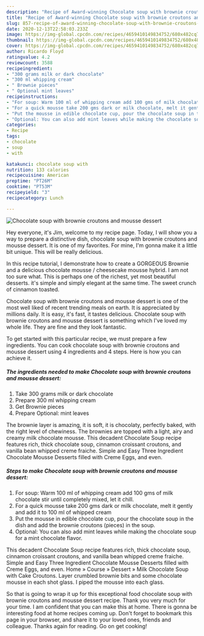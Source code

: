 ```yaml
---
description: "Recipe of Award-winning Chocolate soup with brownie croutons and mousse dessert"
title: "Recipe of Award-winning Chocolate soup with brownie croutons and mousse dessert"
slug: 857-recipe-of-award-winning-chocolate-soup-with-brownie-croutons-and-mousse-dessert
date: 2020-12-13T22:58:03.233Z
image: https://img-global.cpcdn.com/recipes/4659410149834752/680x482cq70/chocolate-soup-with-brownie-croutons-and-mousse-dessert-recipe-main-photo.jpg
thumbnail: https://img-global.cpcdn.com/recipes/4659410149834752/680x482cq70/chocolate-soup-with-brownie-croutons-and-mousse-dessert-recipe-main-photo.jpg
cover: https://img-global.cpcdn.com/recipes/4659410149834752/680x482cq70/chocolate-soup-with-brownie-croutons-and-mousse-dessert-recipe-main-photo.jpg
author: Ricardo Floyd
ratingvalue: 4.2
reviewcount: 3588
recipeingredient:
- "300 grams milk or dark chocolate"
- "300 ml whipping cream"
- " Brownie pieces"
- " Optional mint leaves"
recipeinstructions:
- "For soup: Warm 100 ml of whipping cream add 100 gms of milk chocolate stir until completely mixed, let it chill."
- "For a quick mousse take 200 gms dark or milk chocolate, melt it gently and add it to 100 ml of whipped cream"
- "Put the mousse in edible chocolate cup, pour the chocolate soup in the dish and add the brownie croutons  (pieces) in the soup."
- "Optional: You can also add mint leaves while making the chocolate soup for a mint chocolate flavor."
categories:
- Recipe
tags:
- chocolate
- soup
- with

katakunci: chocolate soup with 
nutrition: 133 calories
recipecuisine: American
preptime: "PT26M"
cooktime: "PT53M"
recipeyield: "3"
recipecategory: Lunch

---
```



![Chocolate soup with brownie croutons and mousse dessert](https://img-global.cpcdn.com/recipes/4659410149834752/680x482cq70/chocolate-soup-with-brownie-croutons-and-mousse-dessert-recipe-main-photo.jpg)

Hey everyone, it's Jim, welcome to my recipe page. Today, I will show you a way to prepare a distinctive dish, chocolate soup with brownie croutons and mousse dessert. It is one of my favorites. For mine, I'm gonna make it a little bit unique. This will be really delicious.

In this recipe tutorial, I demonstrate how to create a GORGEOUS Brownie and a delicious chocolate mousse / cheesecake mousse hybrid. I am not too sure what. This is perhaps one of the richest, yet most beautiful desserts. it&#39;s simple and simply elegant at the same time. The sweet crunch of cinnamon toasted.

Chocolate soup with brownie croutons and mousse dessert is one of the most well liked of recent trending meals on earth. It is appreciated by millions daily. It is easy, it's fast, it tastes delicious. Chocolate soup with brownie croutons and mousse dessert is something which I've loved my whole life. They are fine and they look fantastic.


To get started with this particular recipe, we must prepare a few ingredients. You can cook chocolate soup with brownie croutons and mousse dessert using 4 ingredients and 4 steps. Here is how you can achieve it.

<!--inarticleads1-->

##### The ingredients needed to make Chocolate soup with brownie croutons and mousse dessert:

1. Take 300 grams milk or dark chocolate
1. Prepare 300 ml whipping cream
1. Get  Brownie pieces
1. Prepare  Optional: mint leaves


The brownie layer is amazing, it is soft, it is chocolaty, perfectly baked, with the right level of chewiness. The brownies are topped with a light, airy and creamy milk chocolate mousse. This decadent Chocolate Soup recipe features rich, thick chocolate soup, cinnamon croissant croutons, and vanilla bean whipped creme fraiche. Simple and Easy Three Ingredient Chocolate Mousse Desserts filled with Creme Eggs, and even. 

<!--inarticleads2-->

##### Steps to make Chocolate soup with brownie croutons and mousse dessert:

1. For soup: Warm 100 ml of whipping cream add 100 gms of milk chocolate stir until completely mixed, let it chill.
1. For a quick mousse take 200 gms dark or milk chocolate, melt it gently and add it to 100 ml of whipped cream
1. Put the mousse in edible chocolate cup, pour the chocolate soup in the dish and add the brownie croutons  (pieces) in the soup.
1. Optional: You can also add mint leaves while making the chocolate soup for a mint chocolate flavor.


This decadent Chocolate Soup recipe features rich, thick chocolate soup, cinnamon croissant croutons, and vanilla bean whipped creme fraiche. Simple and Easy Three Ingredient Chocolate Mousse Desserts filled with Creme Eggs, and even. Home » Course » Dessert » Milk Chocolate Soup with Cake Croutons. Layer crumbled brownie bits and some chocolate mousse in each shot glass. I piped the mousse into each glass. 

So that is going to wrap it up for this exceptional food chocolate soup with brownie croutons and mousse dessert recipe. Thank you very much for your time. I am confident that you can make this at home. There is gonna be interesting food at home recipes coming up. Don't forget to bookmark this page in your browser, and share it to your loved ones, friends and colleague. Thanks again for reading. Go on get cooking!
